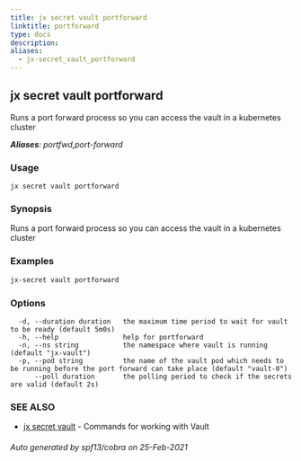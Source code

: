```yaml
---
title: jx secret vault portforward
linktitle: portforward
type: docs
description: 
aliases:
  - jx-secret_vault_portforward
---
```


## jx secret vault portforward

Runs a port forward process so you can access the vault in a kubernetes cluster

***Aliases**: portfwd,port-forward*

### Usage

```
jx secret vault portforward
```

### Synopsis

Runs a port forward process so you can access the vault in a kubernetes cluster

### Examples

  ```bash
  jx-secret vault portforward

  ```
### Options

```
  -d, --duration duration   the maximum time period to wait for vault to be ready (default 5m0s)
  -h, --help                help for portforward
  -n, --ns string           the namespace where vault is running (default "jx-vault")
  -p, --pod string          the name of the vault pod which needs to be running before the port forward can take place (default "vault-0")
      --poll duration       the polling period to check if the secrets are valid (default 2s)
```

### SEE ALSO

* [jx secret vault](..)	 - Commands for working with Vault

###### Auto generated by spf13/cobra on 25-Feb-2021
